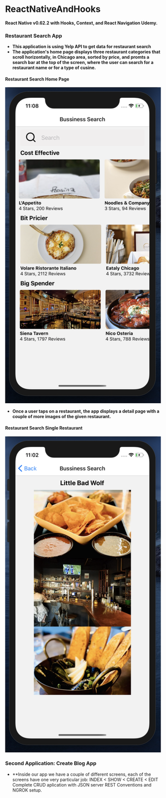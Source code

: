 # ReactNativeAndHooks
**React Native v0.62.2 with Hooks, Context, and React Navigation Udemy.**

### Restaurant Search App 
- **This application is using Yelp API to get data for restaurant search**
- **The application's home page displays three restaurant categories that scroll horizontally, in Chicago area, sorted by price, and promts a search bar at the top of the screen, where the user can search for a restaurant name or for a type of cusine.**

#### Restaurant Search Home Page
![Home Page](https://github.com/diautzi/ReactNativeAndHooks/blob/master/food/food/HomePage.png)


- **Once a user taps on a restaurant, the app displays a detail page with a couple of more images of the given restaurant.**
#### Restaurant Search Single Restaurant

![Single Restaurant Seach](https://github.com/diautzi/ReactNativeAndHooks/blob/master/food/food/SingleRestaurantSearch.png)

### Second Application: Create Blog App
- **Inside our app we have a couple of different screens, each of the screens have one very particular job: INDEX < SHOW < CREATE < EDIT
Complete CRUD aplication with JSON server REST Conventions and NGROK setup.

